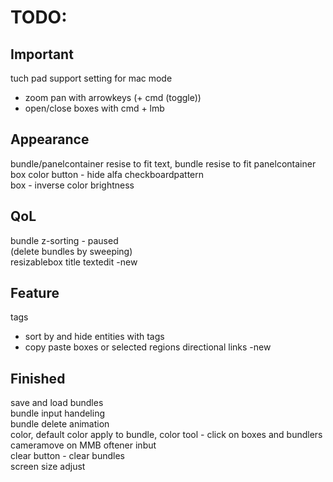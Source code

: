# TODO:

## Important  
tuch pad support
setting for mac mode  
- zoom pan with arrowkeys (+ cmd (toggle))
- open/close boxes with cmd + lmb

## Appearance  
bundle/panelcontainer resise to fit text, bundle resise to fit panelcontainer  
box color button - hide alfa checkboardpattern  
box - inverse color brightness  


## QoL
bundle z-sorting - paused  
(delete bundles by sweeping)  
resizablebox title textedit -new  


## Feature
tags  
- sort by and hide entities with tags  
- copy paste boxes or selected regions
directional links -new  


## Finished
save and load bundles  
bundle input handeling  
bundle delete animation  
color, default color apply to bundle, color tool - click on boxes and bundlers  
cameramove on MMB oftener inbut  
clear button - clear bundles  
screen size adjust

